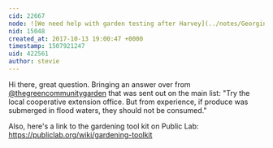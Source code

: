 ```yaml
---
cid: 22667
node: ![We need help with garden testing after Harvey](../notes/Georgina/10-13-2017/we-need-help-with-garden-testing-after-harvey)
nid: 15048
created_at: 2017-10-13 19:00:47 +0000
timestamp: 1507921247
uid: 422561
author: stevie
---
```


Hi there, great question. Bringing an answer over from [@thegreencommunitygarden](/profile/thegreencommunitygarden) that was sent out on the main list: "Try the local cooperative extension office.  But from experience, if produce was submerged in flood waters, they should not be consumed."

Also, here's a link to the gardening tool kit on Public Lab: https://publiclab.org/wiki/gardening-toolkit 